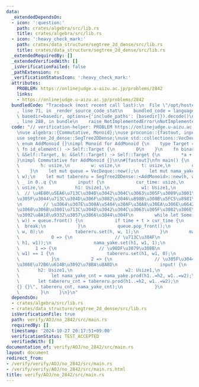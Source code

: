 ```yaml
---
data:
  _extendedDependsOn:
  - icon: ':question:'
    path: crates/algebra/src/lib.rs
    title: crates/algebra/src/lib.rs
  - icon: ':heavy_check_mark:'
    path: crates/data_structure/segtree_2d_dense/src/lib.rs
    title: crates/data_structure/segtree_2d_dense/src/lib.rs
  _extendedRequiredBy: []
  _extendedVerifiedWith: []
  _isVerificationFailed: false
  _pathExtension: rs
  _verificationStatusIcon: ':heavy_check_mark:'
  attributes:
    PROBLEM: https://onlinejudge.u-aizu.ac.jp/problems/2842
    links:
    - https://onlinejudge.u-aizu.ac.jp/problems/2842
  bundledCode: "Traceback (most recent call last):\n  File \"/opt/hostedtoolcache/Python/3.10.15/x64/lib/python3.10/site-packages/onlinejudge_verify/documentation/build.py\"\
    , line 71, in _render_source_code_stat\n    bundled_code = language.bundle(stat.path,\
    \ basedir=basedir, options={'include_paths': [basedir]}).decode()\n  File \"/opt/hostedtoolcache/Python/3.10.15/x64/lib/python3.10/site-packages/onlinejudge_verify/languages/rust.py\"\
    , line 288, in bundle\n    raise NotImplementedError\nNotImplementedError\n"
  code: "// verification-helper: PROBLEM https://onlinejudge.u-aizu.ac.jp/problems/2842\n\
    \nuse algebra::{Commutative, Monoid};\nuse proconio::{fastout, input, marker::Usize1};\n\
    use segtree_2d_dense::SegTree2DDense;\nuse std::collections::VecDeque;\n\npub\
    \ enum AddMonoid {}\nimpl Monoid for AddMonoid {\n    type Target = u32;\n   \
    \ fn id_element() -> Self::Target {\n        0\n    }\n    fn binary_operation(a:\
    \ &Self::Target, b: &Self::Target) -> Self::Target {\n        *a + *b\n    }\n\
    }\nimpl Commutative for AddMonoid {}\n\n#[fastout]\nfn main() {\n    input! {\n\
    \        h: usize,\n        w: usize,\n        t: usize,\n        q: usize,\n\
    \    }\n    let mut queue = VecDeque::new();\n    let mut nama_yake = SegTree2DDense::<AddMonoid>::new(h,\
    \ w);\n    let mut tabereru = SegTree2DDense::<AddMonoid>::new(h, w);\n    for\
    \ _ in 0..q {\n        input! {\n            cur_time: usize,\n            ci:\
    \ usize,\n            h1: Usize1,\n            w1: Usize1,\n        }\n      \
    \  // \u4E00\u5EA6\u713C\u304D\u3042\u304C\u3063\u305F\u3089\u3001\u305D\u306E\
    \u305F\u3044\u713C\u304D\u306F\u3082\u3046\u898B\u308B\u5FC5\u8981\u7121\u3057\
    \n        // \u3064\u307E\u308A\u5404\u30AF\u30A8\u30EA\u306E\u6642\u523B\u3054\
    \u3068\u306B\u3001\u713C\u304D\u3042\u304C\u3063\u305F\u3082\u306E\u306E\u307F\
    \u3092\u8A18\u9332\u3057\u3066\u3044\u304F\n        while let Some(&(time, h,\
    \ w)) = queue.front() {\n            if time + t > cur_time {\n              \
    \  break;\n            }\n            queue.pop_front();\n            nama_yake.set(h,\
    \ w, 0);\n            tabereru.set(h, w, 1);\n        }\n        match ci {\n\
    \            0 => {\n                // \u713C\u304F\n                queue.push_back((cur_time,\
    \ h1, w1));\n                nama_yake.set(h1, w1, 1);\n            }\n      \
    \      1 => {\n                // \u98DF\u3079\u308B\n                if tabereru.get(h1,\
    \ w1) == 1 {\n                    tabereru.set(h1, w1, 0);\n                }\n\
    \            }\n            2 => {\n                // \u305F\u3044\u713C\u304D\
    \u306E\u72B6\u614B\u3092\u78BA\u8A8D\n                input! {\n             \
    \       h2: Usize1,\n                    w2: Usize1,\n                }\n    \
    \            let nama_yake_cnt = nama_yake.prod(h1..=h2, w1..=w2);\n         \
    \       let tabereru_cnt = tabereru.prod(h1..=h2, w1..=w2);\n                println!(\"\
    {} {}\", tabereru_cnt, nama_yake_cnt);\n            }\n            _ => unreachable!(),\n\
    \        }\n    }\n}\n"
  dependsOn:
  - crates/algebra/src/lib.rs
  - crates/data_structure/segtree_2d_dense/src/lib.rs
  isVerificationFile: true
  path: verify/AOJ/no_2842/src/main.rs
  requiredBy: []
  timestamp: '2024-10-27 20:17:51+09:00'
  verificationStatus: TEST_ACCEPTED
  verifiedWith: []
documentation_of: verify/AOJ/no_2842/src/main.rs
layout: document
redirect_from:
- /verify/verify/AOJ/no_2842/src/main.rs
- /verify/verify/AOJ/no_2842/src/main.rs.html
title: verify/AOJ/no_2842/src/main.rs
---
```

